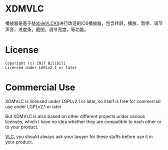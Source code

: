 # XDMVLC

播放器是基于[MobileVLCKit](https://www.videolan.org/vlc/)进行改造的iOS播放器，包含转屏，播放、暂停、调节声音，进度条，截图，调节亮度，等功能。

# License

    Copyright (c) 2017 Bilibili
    Licensed under LGPLv2.1 or later

# Commercial Use
XDMVLC is licensed under LGPLv2.1 or later, so itself is free for commercial use under LGPLv2.1 or later

But XDMVLC is also based on other different projects under various licenses, which I have no idea whether they are compatible to each other or to your product.

[VLC](https://www.videolan.org/vlc/), you should always ask your lawyer for these stuffs before use it in your product.

